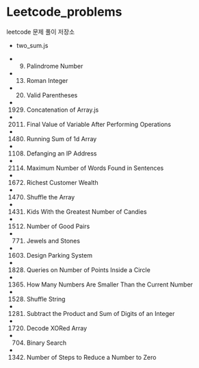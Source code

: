 # Leetcode_problems

leetcode 문제 풀이 저장소

- two_sum.js

- 9. Palindrome Number

- 13. Roman Integer

- 20. Valid Parentheses

- 1929. Concatenation of Array.js

- 2011. Final Value of Variable After Performing Operations

- 1480. Running Sum of 1d Array

- 1108. Defanging an IP Address

- 2114. Maximum Number of Words Found in Sentences

- 1672. Richest Customer Wealth

- 1470. Shuffle the Array

- 1431. Kids With the Greatest Number of Candies

- 1512. Number of Good Pairs

- 771. Jewels and Stones

- 1603. Design Parking System

- 1828. Queries on Number of Points Inside a Circle

- 1365. How Many Numbers Are Smaller Than the Current Number

- 1528. Shuffle String

- 1281. Subtract the Product and Sum of Digits of an Integer

- 1720. Decode XORed Array

- 704. Binary Search

- 1342. Number of Steps to Reduce a Number to Zero
